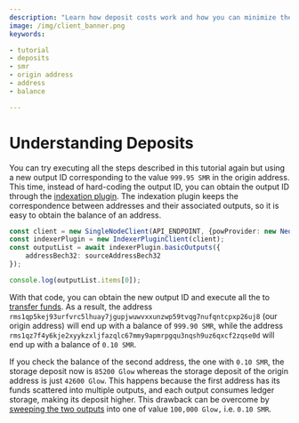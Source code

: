 ```yaml
---
description: "Learn how deposit costs work and how you can minimize them. "
image: /img/client_banner.png
keywords:

- tutorial
- deposits
- smr
- origin address
- address
- balance

---
```

# Understanding Deposits

You can try executing all the steps described in this tutorial again but using a new output ID corresponding to the
value `999.95 SMR` in the origin address. This time, instead of hard-coding the output ID, you can obtain the output
ID through the [indexation plugin](https://wiki.iota.org/shimmer/inx-indexer/welcome). The indexation plugin keeps the
correspondence between addresses and their associated outputs, so it is easy to obtain the balance of an address.

```typescript
const client = new SingleNodeClient(API_ENDPOINT, {powProvider: new NeonPowProvider()});
const indexerPlugin = new IndexerPluginClient(client);
const outputList = await indexerPlugin.basicOutputs({
    addressBech32: sourceAddressBech32
});

console.log(outputList.items[0]);
```

With that code, you can obtain the new output ID and execute all the to [transfer funds](08-transfer-funds.md). As a
result, the address `rms1qp5kej93urfvrc5lhuay7jgupjwuwvxxunzwp59tvqg7nufqntcpxp26uj8` (our origin address) will end up
with a balance of `999.90 SMR`, while the address `rms1qz7f4y6kje2xyykzxljfazqlc67mmy9apmrpgqu3nqsh9uz6qxcf2zqse0d` will
end up with a balance of `0.10 SMR`.

If you check the balance of the second address, the one with  `0.10 SMR`, the storage deposit now is `85200 Glow`
whereas the storage deposit of the origin address is just `42600 Glow`. This happens because the first address has its
funds scattered into multiple outputs, and each output consumes ledger storage, making its deposit higher. This
drawback can be overcome by [sweeping the two outputs](10-sweep-outputs-to-reduce-deposits.md) into one of
value `100,000 Glow,` i.e. `0.10 SMR`.
